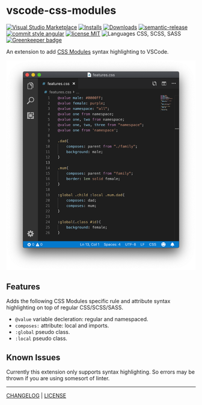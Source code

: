 # vscode-css-modules
[![Visual Studio Marketplace](https://flat.badgen.net/vs-marketplace/v/andrewleedham.vscode-css-modules?color=cyan)](https://marketplace.visualstudio.com/items?itemName=andrewleedham.vscode-css-modules) [![Installs](https://flat.badgen.net/vs-marketplace/i/andrewleedham.vscode-css-modules?color=blue)](https://marketplace.visualstudio.com/items?itemName=andrewleedham.vscode-css-modules) [![Downloads](https://flat.badgen.net/vs-marketplace/d/andrewleedham.vscode-css-modules?color=purple)](https://marketplace.visualstudio.com/items?itemName=andrewleedham.vscode-css-modules) [![semantic-release](https://img.shields.io/badge/%20%20%F0%9F%93%A6%F0%9F%9A%80-semantic--release-e10079.svg?style=flat-square)](https://github.com/semantic-release/semantic-release) [![commit style angular](https://flat.badgen.net/badge/commit%20style/angular/red)](https://github.com/angular/angular.js/blob/master/DEVELOPERS.md#-git-commit-guidelines) [![license MIT](https://flat.badgen.net/badge/license/MIT/orange)](./LICENSE) ![Languages CSS, SCSS, SASS](https://flat.badgen.net/badge/languages/css,scss,sass/yellow?list=1) [![Greenkeeper badge](https://badges.greenkeeper.io/AndrewLeedham/vscode-css-modules.svg?style=flat-square)](https://greenkeeper.io/)

An extension to add [CSS Modules](https://github.com/css-modules/css-modules) syntax highlighting to VSCode.

![VSCode Window showing the plugin in action](/highlighting.png)

## Features
Adds the following CSS Modules specific rule and attribute syntax highlighting on top of regular CSS/SCSS/SASS.
* `@value` variable decleration: regular and namespaced.
* `composes:` attribute: local and imports.
* `:global` pseudo class.
* `:local` pseudo class.

## Known Issues
Currently this extension only supports syntax highlighting. So errors may be thrown if you are using somesort of linter.

---
[CHANGELOG](/CHANGELOG.md) | [LICENSE](/LICENSE)